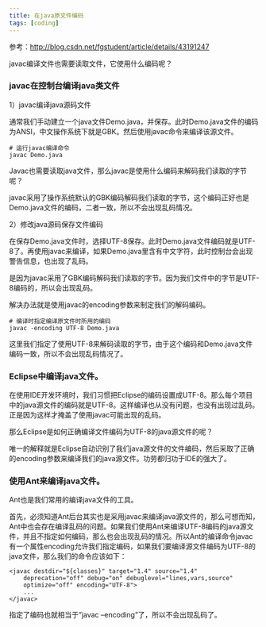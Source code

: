 ```yaml
---
title: 在java原文件编码
tags: [coding]
---
```


参考：http://blog.csdn.net/fgstudent/article/details/43191247

javac编译文件也需要读取文件，它使用什么编码呢？

### javac在控制台编译java类文件

1）javac编译java源码文件

通常我们手动建立一个java文件Demo.java，并保存。此时Demo.java文件的编码为ANSI，中文操作系统下就是GBK。然后使用javac命令来编译该源文件。

```
# 运行javac编译命令
javac Demo.java
```

Javac也需要读取java文件，那么javac是使用什么编码来解码我们读取的字节呢？

javac采用了操作系统默认的GBK编码解码我们读取的字节，这个编码正好也是Demo.java文件的编码，二者一致，所以不会出现乱码情况。

2）修改java源码保存文件编码

在保存Demo.java文件时，选择UTF-8保存。此时Demo.java文件编码就是UTF-8了。再使用javac来编译，如果Demo.java里含有中文字符，此时控制台会出现警告信息，也出现了乱码。

是因为javac采用了GBK编码解码我们读取的字节。因为我们文件中的字节是UTF-8编码的，所以会出现乱码。

解决办法就是使用javac的encoding参数来制定我们的解码编码。

```
# 编译时指定编译原文件时所用的编码
javac -encoding UTF-8 Demo.java
```

这里我们指定了使用UTF-8来解码读取的字节，由于这个编码和Demo.java文件编码一致，所以不会出现乱码情况了。

### Eclipse中编译java文件。

在使用IDE开发环境时，我们习惯把Eclipse的编码设置成UTF-8。那么每个项目中的java源文件的编码就是UTF-8。这样编译也从没有问题，也没有出现过乱码。正是因为这样才掩盖了使用javac可能出现的乱码。

那么Eclipse是如何正确编译文件编码为UTF-8的java源文件的呢？

唯一的解释就是Eclipse自动识别了我们java源文件的文件编码，然后采取了正确的encoding参数来编译我们的java源文件。功劳都归功于IDE的强大了。

### 使用Ant来编译java文件。

Ant也是我们常用的编译java文件的工具。

首先，必须知道Ant后台其实也是采用javac来编译java源文件的，那么可想而知，Ant中也会存在编译乱码的问题。如果我们使用Ant来编译UTF-8编码的java源文件，并且不指定如何编码，那么也会出现乱码的情况。所以Ant的编译命令javac有一个属性encoding允许我们指定编码，如果我们要编译源文件编码为UTF-8的java文件，那么我们的命令应该如下：

```
<javac destdir="${classes}" target="1.4" source="1.4" 
    deprecation="off" debug="on" debuglevel="lines,vars,source" 
    optimize="off" encoding="UTF-8">
    ...
</javac>
```

指定了编码也就相当于”javac –encoding”了，所以不会出现乱码了。